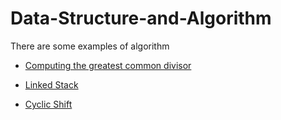 # Data-Structure-and-Algorithm

There are some examples of algorithm

* [Computing the greatest common divisor](https://github.com/xz1996/Data-Structure-and-Algorithm/tree/master/GCD)

* [Linked Stack](https://github.com/xz1996/Data-Structure-and-Algorithm/tree/master/Stack)

* [Cyclic Shift](https://github.com/xz1996/Data-Structure-and-Algorithm/tree/master/CyclicShift)